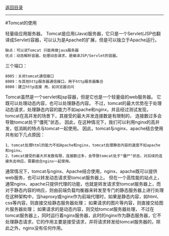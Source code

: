 <p>
    <a href="#" onclick="refreshContent('service')">返回目录</a>
</p>

---
#Tomcat的使用

轻量级应用服务器。
Tomcat是应用(Java)服务器，它只是一个Servlet(JSP也翻译成Servlet)容器，可以认为是Apache的扩展，但是可以独立于Apache运行。

    缺点：可以说Tomcat 只能用做java服务器
    优点：动态解析容器，处理动态请求，是编译JSP/Servlet的容器。

三个端口：

    8005：关闭tomcat通信接口
    8009：与其他http服务器通信接口，用于http服务器集合
    8080：建立http连接 用，如浏览器访问

Tomcat虽然是一个servlet和jsp容器，但是它也是一个轻量级的web服务器。
它既可以处理动态内容，也可以处理静态内容。
不过，tomcat的最大优势在于处理动态请求，处理静态内容的能力不如apache和nginx，并且经过测试发现，tomcat在高并发的场景下，其接受的最大并发连接数是有限制的，
连接数过多会导致tomcat处于"僵死"状态，
因此，在这种情况下，我们可以利用nginx的高并发，低消耗的特点与tomcat一起使用。
因此，tomcat与nginx、apache结合使用共有如下几点原因：

    1、tomcat处理html的能力不如Apache和nginx，tomcat处理静态内容的速度不如apache和nginx。
    2、tomcat接受的最大并发数有限，连接数过多，会导致tomcat处于"僵尸"状态，对后续的连接失去响应，需要结合nginx一起使用。

通常情况下，tomcat与nginx、Apache结合使用，nginx、apache既可以提供web服务，也可以转发动态请求至tomcat服务器上。
但在一个高性能的站点上，通常nginx、apache只提供代理的功能，也就是转发请求至tomcat服务器上，而对于静态内容的响应，则由前端负载均衡器来转发至专门的静态服务器上进行处理
在这种架构中，当haproxy或nginx作为前端代理时，如果是静态内容，如html、css等内容，则直接交给静态服务器处理；
如果请求的图片等内容，则直接交给图片服务器处理；
如果请求的是动态内容，则交给tomcat服务器处理，
不过在tomcat服务器上，同时运行着nginx服务器，此时的nginx作为静态服务器，它不处理静态请求，它的作用主要是接受请求，并将请求转发给tomcat服务器的，除此之外，nginx没有任何作用。


